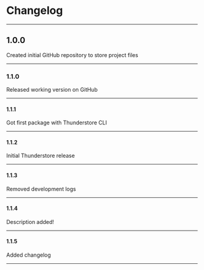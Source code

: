 # Changelog

---

## 1.0.0
Created initial GitHub repository to store project files

---

### 1.1.0
Released working version on GitHub

---

#### 1.1.1
Got first package with Thunderstore CLI

---

#### 1.1.2
Initial Thunderstore release

---

#### 1.1.3
Removed development logs

---

#### 1.1.4
Description added!

---

#### 1.1.5
Added changelog

---
